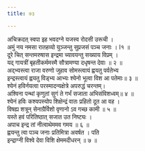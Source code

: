 ```yaml
---
title: ७३

---
```

अचिक्रदत् स्वपा इह भवदग्ने यजस्व रोदसी उरूची ।  
अमुं नय नमसा रातहव्यो युञ्जन्तु सुप्रजसं पञ्च जनाः । I१ ॥  
दूरे चित् सन्तमरुषास इन्द्रमा च्यावयन्तु सख्याय विप्रम् ।  
यद् गायत्रीं बृहतीकर्ममस्मै सौत्रामण्या दधृषन्त देवाः ॥ २ ॥  
अद्भ्यस्त्वा राजा वरुणो जुहाव सोमस्त्वायं ह्वयतु पर्वतेभ्य  
इन्द्रस्त्वायं ह्वयतु विड्भ्य आभ्यः श्येनो भूत्वा विश आ पतेमाः॥ ३ ॥  
श्येनं हविर्नयत्वा परस्मादन्यक्षेत्रे अपरुद्धं चरन्तम्।  
अश्विना पन्थां कृणुतां सुगं ते गर्भं सजाता अभिसंविशध्वम्॥ ४ ॥  
श्येनं हविः कश्यपस्योप शिक्षेन्द्रं वातः प्रहितो दूत आ वह ।  
विषह्य शत्रून् सेनाग्रैर्विशो वृणानो ऽव गच्छ कामी ॥ ५ ॥  
यस्ते हवं परितिष्ठात् सजात उत निष्ट्यः ।  
अपाच इन्द्र तां नीत्वाथेममव गमय ॥ ६ ॥  
ह्वयन्तु त्वा पञ्च जनाः प्रतिमित्रा अवर्षत । पति  
इन्द्राग्नी विश्वे देवा विशि क्षेममदीधरन् ॥ ७ ॥  